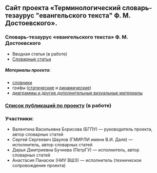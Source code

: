 ## Сайт проекта «Терминологический словарь-тезаурус "евангельского текста" Ф. М. Достоевского».

### Словарь-тезаурус «евангельского текста»‎ Ф. М. Достоевского
* Вводная статья (в работе)
* [Словарные статьи](https://thesaurus-dostoevsky.github.io/Thesaurus/)
##### Материалы проекта:
- [словники](https://thesaurus-dostoevsky.github.io/slovniki)
- графы ([статические](https://thesaurus-dostoevsky.github.io/static-graphs) и [динамические](https://thesaurus-dostoevsky.github.io/graphs))
- [диаграммы и другие дополнительные визуальные материалы](https://thesaurus-dostoevsky.github.io/additional_charts)

### [Список публикаций по проекту](https://thesaurus-dostoevsky.github.io/papers) (в работе)

### Участники:
- Валентина Васильевна Борисова (БГПУ) — руководитель проекта, автор словарных статей
- Сергей Сергеевич Шаулов (ГМИРЛИ имени В.И. Даля) — исполнитель, автор словарных статей
- Дарья Дмитриевна Бучнева (ПетрГУ) — исполнитель, автор словарных статей
- Анастасия Панасюк (НИУ ВШЭ) — исполнитель (техническое сопровождение проекта)
